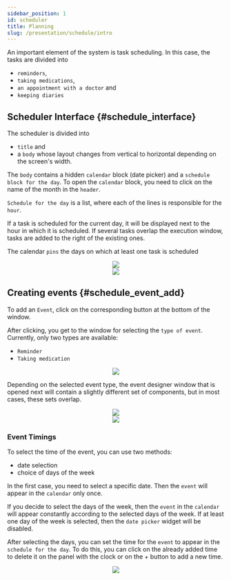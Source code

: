 ```yaml
---
sidebar_position: 1
id: scheduler
title: Planning
slug: /presentation/schedule/intro
---
```


An important element of the system is task scheduling. In this case, the tasks are divided into

- `reminders`,
- `taking medications`,
- `an appointment with a doctor` and
- `keeping diaries`

## Scheduler Interface {#schedule_interface}

The scheduler is divided into

- `title` and
- a `body` whose layout changes from vertical to horizontal depending on the screen's width.

The `body` contains a hidden `calendar` block (date picker) and a `schedule block for the day`. To open the `calendar` block, you need to click on the name of the month in the `header`.

`Schedule for the day` is a list, where each of the lines is responsible for the `hour`.

If a task is scheduled for the current day, it will be displayed next to the hour in which it is scheduled. If several tasks overlap the execution window, tasks are added to the right of the existing ones.

The calendar `pins` the days on which at least one task is scheduled

<div align="center" display="flex">
    <div>
        <img type="imgscreen" src="/wellness_doc/img/presentation/calendar/schedulerView.png"/>
    </div>
    <div>
        <img type="imgscreen" src="/wellness_doc/img/presentation/calendar/schedulerCalendar.png"/>
    </div>
</div>

## Creating events {#schedule_event_add}

To add an `Event`, click on the corresponding button at the bottom of the window.

After clicking, you get to the window for selecting the `type of event`. Currently, only two types are available:

- `Reminder`
- `Taking medication`

<div align="center"><img type="imgscreen" src="/wellness_doc/img/presentation/calendar/schedulerEventTypes.png"/></div>

Depending on the selected event type, the event designer window that is opened next will contain a slightly different set of components, but in most cases, these sets overlap.

<div align="center" display="flex">
    <div>
        <img type="imgscreen" src="/wellness_doc/img/presentation/calendar/addEvent1.png"/>
    </div>
    <div>
        <img type="imgscreen" src="/wellness_doc/img/presentation/calendar/addEvent2.png"/>
    </div>
</div>

### Event Timings

To select the time of the event, you can use two methods:

- date selection
- choice of days of the week

In the first case, you need to select a specific date. Then the `event` will appear in the `calendar` only once.

If you decide to select the days of the week, then the `event` in the `calendar` will appear constantly according to the selected days of the week. If at least one day of the week is selected, then the `date picker` widget will be disabled.

After selecting the days, you can set the time for the `event` to appear in the `schedule for the day`. To do this, you can click on the already added time to delete it on the panel with the clock or on the + button to add a new time.

<div align="center"><img type="imgscreen" src="/wellness_doc/img/presentation/calendar/schedulerTimeSelector.png"/></div>
